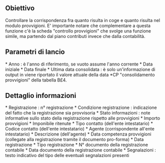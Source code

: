 ## Obiettivo
Controllare la corrispondenza fra quanto risulta in coge e quanto risulta nel modulo provvigioni.
E' importante notare che complementare a questa funzione c'è la scheda "controllo provvigioni" che svolge una funzione simile, ma partendo dal piano contributi invece che dalla contabilità.

## Parametri di lancio
\* Anno :  è l'anno di riferimento, se vuoto assume l'anno corrente
\* Data iniziale
\* Data finale
\* Ultima data consolidata :  è solo un'informazione di output in viene riportato il valore attuale della data \*CP "consolidamento provvigioni" della tabella B£4.

## Dettaglio informazioni
\* Registrazione :  n° registrazione
\* Condizione registrazione :  indicazione del fatto che la registrazione sia provvisoria
\* Stato informazioni :  note informative sullo stato della registrazione rispetto alle provvigioni
\* Importo provvigioni
\* Imponibile ritenute
\* Tipo contatto (dell'ente intestatario)
\* Codice contatto (dell'ente intestatario)
\* Agente (corrispondente all'ente intestatario)
\* Descrizione (dell'agente)
\* Data competenza provvigioni (collegate alla registrazione tramite il documento pro-forma)
\* Data registrazione
\* Tipo registrazione
\* N° documento della registrazione contabile
\* Data documento della registrazione contabile
\* Segnalazioni :  testo indicativo del tipo delle eventuali segnalazioni presenti

